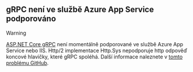 ## <a name="grpc-not-supported-on-azure-app-service"></a>gRPC není ve službě Azure App Service podporováno

> [!WARNING]
> [ASP.NET Core gRPC](xref:grpc/index) není momentálně podporované ve službě Azure App Service nebo IIS. Http/2 implementace Http.Sys nepodporuje http odpověď koncové hlavičky, které gRPC spoléhá. Další informace naleznete v [tomto problému GitHub](https://github.com/dotnet/AspNetCore/issues/9020).
